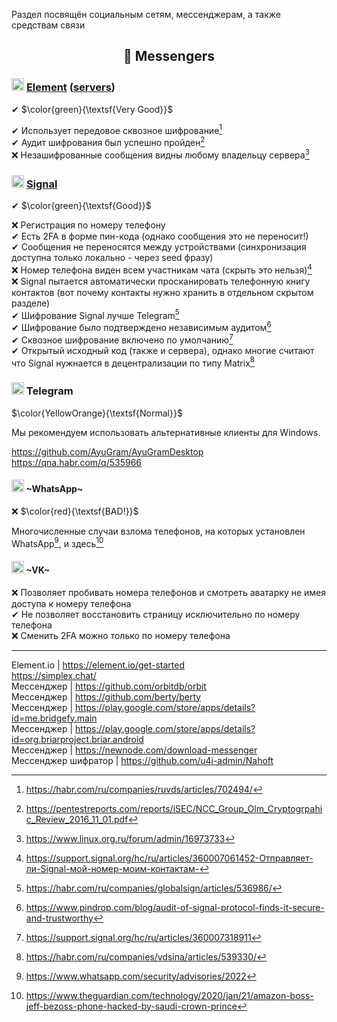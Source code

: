 Раздел посвящён социальным сетям, мессенджерам, а также средствам связи

<h2 align="center">🔗 Messengers</h2>

### <img width=20px src="https://i.imgur.com/8tayY2n.png"></img> [Element](https://element.io/) ([servers](https://servers.joinmatrix.org/))

✔ $\color{green}{\textsf{Very Good}}$

✔ Использует передовое сквозное шифрование[^8]
<br>
✔ Аудит шифрования был успешно пройден[^9]
<br>
❌ Незашифрованные сообщения видны любому владельцу сервера[^10]

[^8]: https://habr.com/ru/companies/ruvds/articles/702494/
[^9]: https://pentestreports.com/reports/iSEC/NCC_Group_Olm_Cryptogrpahic_Review_2016_11_01.pdf
[^10]: https://www.linux.org.ru/forum/admin/16973733

### <img width=20px src="https://i.imgur.com/X0JxslT.png"></img> [Signal](https://signal.org/)

✔ $\color{green}{\textsf{Good}}$

❌ Регистрация по номеру телефону
<br>
✔ Есть 2FA в форме пин-кода (однако сообщения это не переносит!)
<br>
✔ Сообщения не переносятся между устройствами (синхронизация доступна только локально - через seed фразу)
<br>
❌ Номер телефона виден всем участникам чата (скрыть это нельзя)[^3]
<br>
❌ Signal пытается автоматически просканировать телефонную книгу контактов (вот почему контакты нужно хранить в отдельном скрытом разделе)
<br>
✔ Шифрование Signal лучше Telegram[^4]
<br>
✔ Шифрование было подтверждено независимым аудитом[^5]
<br>
✔ Сквозное шифрование включено по умолчанию[^7]
<br>
✔ Открытый исходный код (также и сервера), однако многие считают что Signal нужнается в децентрализации по типу Matrix[^6]

[^3]: https://support.signal.org/hc/ru/articles/360007061452-Отправляет-ли-Signal-мой-номер-моим-контактам-
[^4]: https://habr.com/ru/companies/globalsign/articles/536986/
[^5]: https://www.pindrop.com/blog/audit-of-signal-protocol-finds-it-secure-and-trustworthy
[^6]: https://habr.com/ru/companies/vdsina/articles/539330/
[^7]: https://support.signal.org/hc/ru/articles/360007318911

### <img width=20px src="https://upload.wikimedia.org/wikipedia/commons/thumb/8/83/Telegram_2019_Logo.svg/800px-Telegram_2019_Logo.svg.png"></img> Telegram

$\color{YellowOrange}{\textsf{Normal}}$

Мы рекомендуем использовать альтернативные клиенты для Windows.

https://github.com/AyuGram/AyuGramDesktop
<br>
https://qna.habr.com/q/535966

#### <img width=20px src="https://i.imgur.com/bs0qdUL.png"></img> ~WhatsApp~ 

❌ $\color{red}{\textsf{BAD!}}$

Многочисленные случаи взлома телефонов, на которых установлен WhatsApp[^1], и здесь[^2]

[^1]: https://www.whatsapp.com/security/advisories/2022
[^2]: https://www.theguardian.com/technology/2020/jan/21/amazon-boss-jeff-bezoss-phone-hacked-by-saudi-crown-prince

#### <img width=20px src="https://i.imgur.com/EbwECG4.png"></img> ~VK~ 
❌ Позволяет пробивать номера телефонов и смотреть аватарку не имея доступа к номеру телефона
<br>
✔ Не позволяет восстановить страницу исключительно по номеру телефона
<br>
❌ Сменить 2FA можно только по номеру телефона

----

Element.io | https://element.io/get-started
<br>
https://simplex.chat/
<br>
Мессенджер | https://github.com/orbitdb/orbit
<br>
Мессенджер | https://github.com/berty/berty
<br>
Мессенджер | https://play.google.com/store/apps/details?id=me.bridgefy.main
<br>
Мессенджер | https://play.google.com/store/apps/details?id=org.briarproject.briar.android
<br>
Мессенджер | https://newnode.com/download-messenger
<br>
Мессенджер шифратор | https://github.com/u4i-admin/Nahoft
